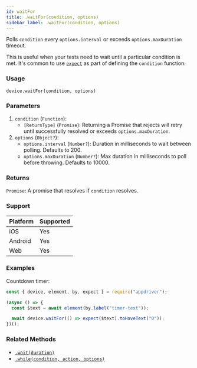 ```yaml
---
id: waitFor
title: .waitFor(condition, options)
sidebar_label: .waitFor(condition, options)
---
```


Polls `condition` every `options.interval` or exceeds `options.maxDuration` timeout.

This is useful when your tests need to wait until a particular condition is met. It's common to use [`expect`](../expect.md) as part of defining the `condition` function.

### Usage

```text
device.waitFor(condition, options)
```

### Parameters

1. `condition` (`Function`):
    - `[ReturnType]` (`Promise`): Returning a Promise that rejects will retry until successfully resolved or exceeds `options.maxDuration`.
2. `options` (`Object?`):
    - `options.interval` (`Number?`): Duration in milliseconds to wait between polling. Defaults to 200.
    - `options.maxDuration` (`Number?`): Max duration in milliseconds to poll before throwing. Defaults to 10000.

### Returns

`Promise`: A promise that resolves if `condition` resolves.

### Support

| Platform | Supported |
| -------- | --------- |
| iOS      | Yes       |
| Android  | Yes       |
| Web      | Yes       |

### Examples

Countdown timer:

```javascript
const { device, element, by, expect } = require("appdriver");

(async () => {
  const $text = await element(by.label("timer-text"));

  await device.waitFor(() => expect($text).toHaveText("0"));
})();
```

### Related Methods

- [`.wait(duration)`](./wait.md)
- [`.while(condition, action, options)`](./while.md)